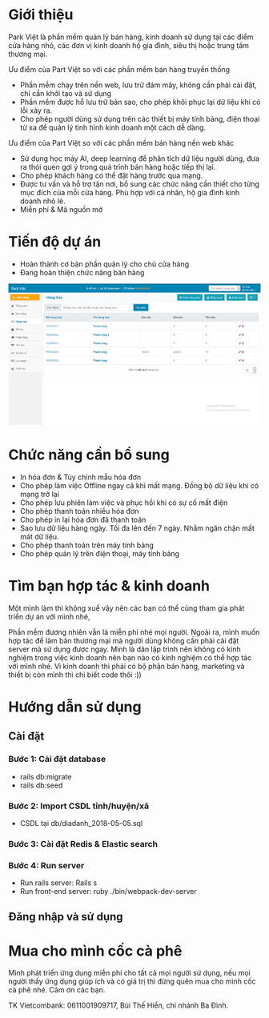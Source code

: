 # Giới thiệu
Park Việt là phần mềm quản lý bán hàng, kinh doanh sử dụng tại các điểm cửa hàng nhỏ, các đơn vị kinh doanh hộ gia đình, siêu thị hoặc trung tâm thương mại.

Ưu điểm của Part Việt so với các phần mềm bán hàng truyền thống
- Phần mềm chạy trên nền web, lưu trữ đám mây, không cần phải cài đặt, chỉ cần khởi tạo và sử dụng
- Phần mềm được hỗ lưu trữ bản sao, cho phép khôi phục lại dữ liệu khi có lỗi xảy ra.
- Cho phép người dùng sử dụng trên các thiết bị máy tính bảng, điện thoại từ xa để quản lý tình hình kinh doanh một cách dễ dàng. 

Ưu điểm của Part Việt so với các phần mềm bán hàng nền web khác
- Sử dụng học máy AI, deep learning để phân tích dữ liệu người dùng, đưa ra thói quen gợi ý trong quá trình bán hàng hoặc tiếp thị lại.
- Cho phép khách hàng có thể đặt hàng trước qua mạng.    
- Được tư vấn và hỗ trợ tận nơi, bổ sung các chức năng cần thiết cho từng mục đích của mỗi cửa hàng. Phù hợp với cá nhân, hộ gia đình kinh doanh nhỏ lẻ.  
- Miễn phí & Mã nguồn mở

# Tiến độ dự án
- Hoàn thành cơ bản phần quản lý cho chủ cửa hàng
- Đang hoàn thiện chức năng bán hàng

![QuanLy](screenshots/quanly.png)

# Chức năng cần bổ sung
- In hóa đơn & Tùy chỉnh mẫu hóa đơn
- Cho phép làm việc Offline ngay cả khi mất mạng. Đồng bộ dữ liệu khi có mạng trở lại
- Cho phép lưu phiên làm việc và phục hồi khi có sự cố mất điện
- Cho phép thanh toán nhiều hóa đơn
- Cho phép in lại hóa đơn đã thanh toán
- Sao lưu dữ liệu hàng ngày. Tối đa lên đến 7 ngày. Nhằm ngăn chặn mất mát dữ liệu.
- Cho phép thanh toán trên máy tính bảng
- Cho phép quản lý trên điện thoại, máy tính bảng

# Tìm bạn hợp tác & kinh doanh
Một mình làm thì không xuể vậy nên các bạn có thể cùng tham gia phát triển dự án với mình nhé,

Phần mềm đương nhiên vẫn là miễn phí nhé mọi người. Ngoài ra, mình muốn hợp tác để làm bản thương mại mà người dùng không cần phải cài đặt server mà sử dụng được ngay. Mình là dân lập trình nên không có kinh nghiệm trong việc kinh doanh nên bạn nào có kinh nghiệm có thể hợp tác với mình nhé. Vì kinh doanh thì phải có bộ phận bán hàng, marketing và thiết bị còn mình thì chỉ biết code thôi :)) 

# Hướng dẫn sử dụng
## Cài đặt
### Bước 1: Cài đặt database
 - rails db:migrate
 - rails db:seed
### Bước 2: Import CSDL tỉnh/huyện/xã
 - CSDL tại db/diadanh_2018-05-05.sql
### Bước 3: Cài đặt Redis & Elastic search

### Bước 4: Run server
- Run rails server: Rails s
- Run front-end server: ruby ./bin/webpack-dev-server
 
## Đăng nhập và sử dụng

# Mua cho mình cốc cà phê
Mình phát triển ứng dụng miễn phí cho tất cả mọi người sử dụng, nếu mọi người thấy ứng dụng giúp ích và có giá trị thì đừng quên mua cho mình cốc cà phê nhé. Cảm ơn các bạn.

TK Vietcombank: 0611001909717, Bùi Thế Hiển, chi nhánh Ba Đình.